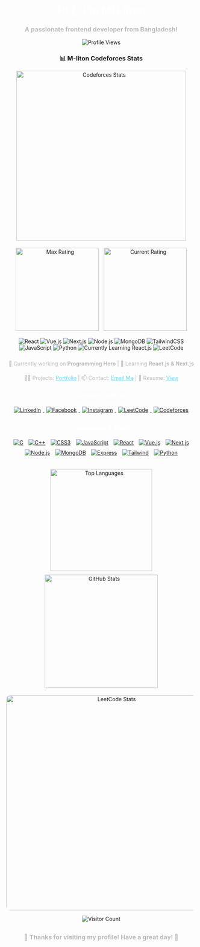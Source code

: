 <h1 align="center" style="color:white;">Hi 👋, I'm MH.liton</h1>
<h3 align="center" style="color:#bbb;">A passionate frontend developer from Bangladesh!</h3>

<p align="center">
  <img src="https://komarev.com/ghpvc/?username=mh-liton-360&label=Profile%20views&color=0e75b6&style=flat-square" alt="Profile Views" />
</p>

<!-- Codeforces Stats -->
<h3 align="center">📊 M-liton Codeforces Stats</h3>
<p align="center">
  <a href="https://codeforces.com/profile/M-liton" target="_blank">
    <img src="https://raw.githubusercontent.com/M-liton/cf-stats/main/output/light_card.svg" alt="Codeforces Stats" width="450" />
  </a>
</p>
<p align="center">
  <img src="https://raw.githubusercontent.com/M-liton/cf-stats/main/output/max_rating.svg" alt="Max Rating" width="220" style="margin:5px;" />
  <img src="https://raw.githubusercontent.com/M-liton/cf-stats/main/output/rating.svg" alt="Current Rating" width="220" style="margin:5px;" />
</p>

<!-- Dark Mode Animated Badges -->
<p align="center" style="margin-bottom: 25px;">
  <img src="https://img.shields.io/badge/Frontend-React-blue?style=for-the-badge&logo=react&logoColor=white" alt="React" />
  <img src="https://img.shields.io/badge/Frontend-Vue.js-brightgreen?style=for-the-badge&logo=vue.js&logoColor=white" alt="Vue.js" />
  <img src="https://img.shields.io/badge/Frontend-Next.js-black?style=for-the-badge&logo=next.js&logoColor=white" alt="Next.js" />
  <img src="https://img.shields.io/badge/Backend-Node.js-green?style=for-the-badge&logo=node.js&logoColor=white" alt="Node.js" />
  <img src="https://img.shields.io/badge/Database-MongoDB-yellow?style=for-the-badge&logo=mongodb&logoColor=white" alt="MongoDB" />
  <img src="https://img.shields.io/badge/Styling-TailwindCSS-blue?style=for-the-badge&logo=tailwind-css&logoColor=white" alt="TailwindCSS" />
  <img src="https://img.shields.io/badge/Language-JavaScript-yellow?style=for-the-badge&logo=javascript&logoColor=black" alt="JavaScript" />
  <img src="https://img.shields.io/badge/Language-Python-blue?style=for-the-badge&logo=python&logoColor=white" alt="Python" />
  <img src="https://img.shields.io/badge/Currently_Learning-React_js-red?style=for-the-badge&logo=react&logoColor=white" alt="Currently Learning React.js" />
  <img src="https://img.shields.io/badge/LeetCode-FFA116?style=for-the-badge&logo=leetcode&logoColor=white" alt="LeetCode" />
</p>

<p align="center" style="color:#bbb; margin-bottom:20px;">
  🔭 Currently working on <strong>Programming Hero</strong> | 🌱 Learning <strong>React.js & Next.js</strong>
</p>

<p align="center" style="color:#bbb; margin-bottom:20px;">
  👨‍💻 Projects: <a href="https://liton-portfolio-resume.netlify.app/" style="color:#61dafb;">Portfolio</a> | 📫 Contact: <a href="mailto:liton72524nk@gmail.com" style="color:#61dafb;">Email Me</a> | 📄 Resume: <a href="https://drive.google.com/file/d/1QtB_laewMu40NHhxi3Lo_OnbHLdB5yPW/view?usp=sharing" style="color:#61dafb;">View</a>
</p>

<h3 align="center" style="color:white; margin-bottom:10px;">Connect with me</h3>
<p align="center" style="margin-bottom:25px;">
  <a href="https://www.linkedin.com/in/mh-liton-36t/" target="_blank">
    <img src="https://img.shields.io/badge/LinkedIn-0077B5?style=for-the-badge&logo=linkedin&logoColor=white" alt="LinkedIn" style="margin:5px;" />
  </a>
  <a href="https://www.facebook.com/mh.liton.360" target="_blank">
    <img src="https://img.shields.io/badge/Facebook-1877F2?style=for-the-badge&logo=facebook&logoColor=white" alt="Facebook" style="margin:5px;" />
  </a>
  <a href="https://www.instagram.com/mh.liton.360/" target="_blank">
    <img src="https://img.shields.io/badge/Instagram-E4405F?style=for-the-badge&logo=instagram&logoColor=white" alt="Instagram" style="margin:5px;" />
  </a>
  <a href="https://leetcode.com/u/Mahdi-H-liton/" target="_blank">
    <img src="https://img.shields.io/badge/LeetCode-FFA116?style=for-the-badge&logo=leetcode&logoColor=white" alt="LeetCode" style="margin:5px;" />
  </a>
  <a href="https://codeforces.com/profile/M-liton" target="_blank">
    <img src="https://img.shields.io/badge/Codeforces-1F8ACB?style=for-the-badge&logo=codeforces&logoColor=white" alt="Codeforces" style="margin:5px;" />
  </a>
</p>

<h3 align="center" style="color:white; margin-bottom:10px;">Languages & Tools</h3>
<p align="center" style="margin-bottom:25px;">
  <a href="https://www.cprogramming.com/" target="_blank"><img src="https://img.shields.io/badge/C-00599C?style=for-the-badge&logo=c&logoColor=white" alt="C" style="margin:5px;" /></a>
  <a href="https://www.w3schools.com/cpp/" target="_blank"><img src="https://img.shields.io/badge/C++-00599C?style=for-the-badge&logo=c%2B%2B&logoColor=white" alt="C++" style="margin:5px;" /></a>
  <a href="https://www.w3schools.com/css/" target="_blank"><img src="https://img.shields.io/badge/CSS3-1572B6?style=for-the-badge&logo=css3&logoColor=white" alt="CSS3" style="margin:5px;" /></a>
  <a href="https://developer.mozilla.org/en-US/docs/Web/JavaScript" target="_blank"><img src="https://img.shields.io/badge/JavaScript-F7DF1E?style=for-the-badge&logo=javascript&logoColor=black" alt="JavaScript" style="margin:5px;" /></a>
  <a href="https://reactjs.org/" target="_blank"><img src="https://img.shields.io/badge/React-61DAFB?style=for-the-badge&logo=react&logoColor=black" alt="React" style="margin:5px;" /></a>
  <a href="https://vuejs.org/" target="_blank"><img src="https://img.shields.io/badge/Vue.js-4FC08D?style=for-the-badge&logo=vue.js&logoColor=white" alt="Vue.js" style="margin:5px;" /></a>
  <a href="https://nextjs.org/" target="_blank"><img src="https://img.shields.io/badge/Next.js-black?style=for-the-badge&logo=next.js&logoColor=white" alt="Next.js" style="margin:5px;" /></a>
  <a href="https://nodejs.org" target="_blank"><img src="https://img.shields.io/badge/Node.js-339933?style=for-the-badge&logo=node.js&logoColor=white" alt="Node.js" style="margin:5px;" /></a>
  <a href="https://www.mongodb.com/" target="_blank"><img src="https://img.shields.io/badge/MongoDB-47A248?style=for-the-badge&logo=mongodb&logoColor=white" alt="MongoDB" style="margin:5px;" /></a>
  <a href="https://expressjs.com" target="_blank"><img src="https://img.shields.io/badge/Express-000000?style=for-the-badge&logo=express&logoColor=white" alt="Express" style="margin:5px;" /></a>
  <a href="https://tailwindcss.com/" target="_blank"><img src="https://img.shields.io/badge/TailwindCSS-06B6D4?style=for-the-badge&logo=tailwind-css&logoColor=white" alt="Tailwind" style="margin:5px;" /></a>
  <a href="https://www.python.org" target="_blank"><img src="https://img.shields.io/badge/Python-3776AB?style=for-the-badge&logo=python&logoColor=white" alt="Python" style="margin:5px;" /></a>
</p>

<!-- GitHub & LeetCode Stats Single Row -->
<p align="center">
  <img src="https://github-readme-stats.vercel.app/api/top-langs?username=mh-liton-360&show_icons=true&layout=compact&theme=dark" alt="Top Languages" width="270" style="margin:5px;" />
  <img src="https://github-readme-stats.vercel.app/api?username=mh-liton-360&show_icons=true&theme=dark" alt="GitHub Stats" width="300" style="margin:5px;" />
</p>

<!-- LeetCode Stats -->
<p align="center" style="margin-top: 10px;">
  <a href="https://leetcode.com/u/Mahdi-H-liton/" target="_blank">
    <img src="https://leetcard.jacoblin.cool/Mahdi-H-liton?theme=dark&font=baloo&ext=heatmap" 
         alt="LeetCode Stats" 
         width="570" 
         style="border-radius: 10px;" />
  </a>
</p>

<p align="center">
  <img src="https://komarev.com/ghpvc/?username=mh-liton-360&style=flat-square&color=blue" alt="Visitor Count" />
</p>

<h3 align="center" style="color:#bbb; margin-top:30px;">
  💖 Thanks for visiting my profile! Have a great day! 🚀
</h3>
